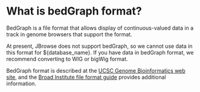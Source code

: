# What is bedGraph format?
<!-- pombase_categories: Data submission and formats -->

BedGraph is a file format that allows display of continuous-valued data
in a track in genome browsers that support the format.

At present, JBrowse does not support bedGraph, so we cannot use data
in this format for ${database_name}. If you have data in bedGraph format, we
recommend converting to WIG or bigWig format.

BedGraph format is described at the [UCSC Genome Bioinformatics web site](http://genome.ucsc.edu/goldenPath/help/bedgraph.html), and the
[Broad Institute file format guide](http://www.broadinstitute.org/software/igv/bedgraph) provides
additional information.

